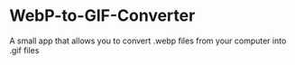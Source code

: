 # WebP-to-GIF-Converter
A small app that allows you to convert .webp files from your computer into .gif files
